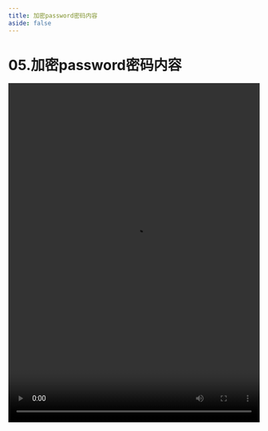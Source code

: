 ```yaml
---
title: 加密password密码内容
aside: false
---
```


# 05.加密password密码内容

<video autoplay src="http://qn.chinavanes.com/nodejs/module-15/05.加密password密码内容.mp4" controls controlsList="nodownload" width="100%" height="680"/>

